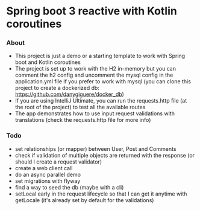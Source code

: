 # Spring boot 3 reactive with Kotlin coroutines

### About
- This project is just a demo or a starting template to work with Spring boot and Kotlin coroutines
- The project is set up to work with the H2 in-memory but you can comment the h2 config and uncomment the mysql config in the application.yml file if you prefer to work with mysql (you can clone this project to create a dockerized db: https://github.com/danygiguere/docker_db)
- If you are using IntelliJ Ultimate, you can run the requests.http file (at the root of the project) to test all the available routes
- The app demonstrates how to use input request validations with translations (check the requests.http file for more info)

### Todo
- set relationships (or mapper) between User, Post and Comments
- check if validation of multiple objects are returned with the response (or should I create a request validator)
- create a web client call
- do an async parallel demo
- set migrations with flyway
- find a way to seed the db (maybe with a cli)
- setLocal early in the request lifecycle so that I can get it anytime with getLocale (it's already set by default for the validations)




